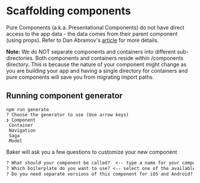 # Scaffolding components

Pure Components (a.k.a. Presentational Components) do not have direct access to the app data - the data comes from their parent component (using props). Refer to Dan Abramov's [article](https://medium.com/@dan_abramov/smart-and-dumb-components-7ca2f9a7c7d0#.jfhjwnlv3) for more details.

**Note:** We do NOT separate components and containers into different sub-directories. Both components and containers reside within /components directory. This is because the nature of your component might change as you are building your app and having a single directory for containers and pure components will save you from migrating import paths.


## Running component generator

```
npm run generate
? Choose the generator to use (Use arrow keys)
❯ Component
 Container
 Navigation
 Saga
 Model
```

Baker will ask you a few questions to customize your new component

```markdown
? What should your component be called?  <-- type a name for your component           
? Which boilerplate do you want to use? <-- select one of the available boilerplate (defaults to Vanila) 
? Do you need separate versions of this component for iOS and Android? <-- platform specific code
```

